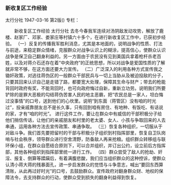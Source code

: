 ### 新收复区工作经验
太行分社
1947-03-16
第2版()
专栏：

　　新收复区工作经验
    太行分社
    去冬今春我军连续对汤阴敌发动攻势，解放了鹿楼、赵家厂、邓家、娄家庄等村镇六十多个，在进行新收复区工作中，已获初步经验。
    （一）反复的传播我军胜利消息，尤其是本地面的，说明战争的性质、打法与前途，来稳定群众情绪，克服群众对战争认识上的糊涂，提高信心，使群众认识战争是保卫自己翻身利益的。另一方面由于农民没有见到美国兵拿着枪杆杀老百姓，以及对蒋介石还存在着“中央政府”的正统思想，所以对战争是爱国性质的了解就非常不够，在这方面还要大力宣传。
    （二）广泛深入的利用各种方式宣传我之锄奸政策，对逃往蒋伪区的一般群众干部民兵与一切上当胁从及被迫投敌的分子，只要其回来认识自己是走错了路，都要宽大处理，保障其生命与财产；带去的枪能背回时政府有奖，不能背回时，也可向政府悔过自新，重新立功劳。说明我们所要铲除的是罪大恶极的勾结蒋伪苦害人民的地主恶霸，把“农民总是一家人，坦白悔过没事情”的口号，送到他们的心坎里。说明“到东面（蒋管区）没有咱的时光过”，投亲戚靠朋友总不是长久事，只有回到咱有房住、有地种、有饭吃、有话说的家，才有“咱的时光”。
    进行这件工作，要让在群众中有威信的干部积极分子给他们捎信传话，让他们的亲戚朋友和村里的老太婆、女人、小孩与争取回来的人去串通，运用各种方法去宣传政策、串通争取。
    （三）恢复各种组织，一切服从于对敌斗争。我们首先要把留村的干部与积极分子组织到村指挥部里，恢复自卫队岗哨与社会秩序，领导群众进行空舍清野，防备敌人再来抢粮。组织群众转移组与联环保小组，在群众自愿结合原则下，可以合并组织，并订出公约，设立前后方指挥部，其他各种组织到指挥部里统一进行工作。
    （四）群众尝受了敌人的抢劫、奸淫、报复、倒算等蹂躏后，有着满腹悲酸，我们应当组织群众的这种控诉，使群众认清小蒋大蒋的残暴面孔，进一步启发群众的觉悟与斗争意志，喊出“要回东西算清账，从此再过好时光”的口号，去鼓励群众。宣传政府对翻身群众财、地权的保障法令，去支持群众的行动，使群众受到损失的翻身利益得到恢复。
